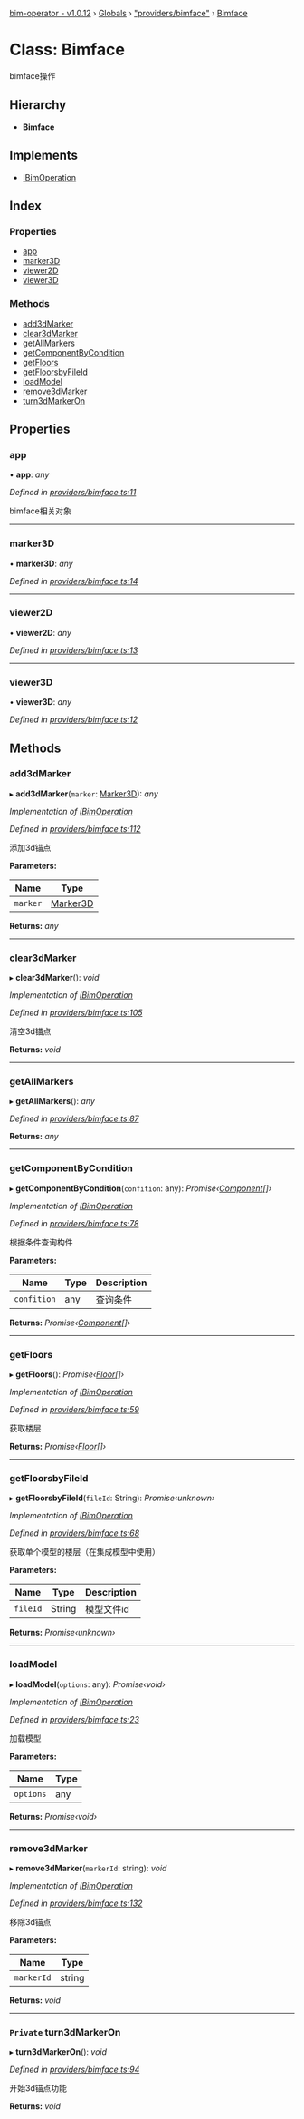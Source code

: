 [bim-operator - v1.0.12](../README.md) › [Globals](../globals.md) › ["providers/bimface"](../modules/_providers_bimface_.md) › [Bimface](_providers_bimface_.bimface.md)

# Class: Bimface

bimface操作

## Hierarchy

* **Bimface**

## Implements

* [IBimOperation](../interfaces/_interface_.ibimoperation.md)

## Index

### Properties

* [app](_providers_bimface_.bimface.md#app)
* [marker3D](_providers_bimface_.bimface.md#marker3d)
* [viewer2D](_providers_bimface_.bimface.md#viewer2d)
* [viewer3D](_providers_bimface_.bimface.md#viewer3d)

### Methods

* [add3dMarker](_providers_bimface_.bimface.md#add3dmarker)
* [clear3dMarker](_providers_bimface_.bimface.md#clear3dmarker)
* [getAllMarkers](_providers_bimface_.bimface.md#getallmarkers)
* [getComponentByCondition](_providers_bimface_.bimface.md#getcomponentbycondition)
* [getFloors](_providers_bimface_.bimface.md#getfloors)
* [getFloorsbyFileId](_providers_bimface_.bimface.md#getfloorsbyfileid)
* [loadModel](_providers_bimface_.bimface.md#loadmodel)
* [remove3dMarker](_providers_bimface_.bimface.md#remove3dmarker)
* [turn3dMarkerOn](_providers_bimface_.bimface.md#private-turn3dmarkeron)

## Properties

###  app

• **app**: *any*

*Defined in [providers/bimface.ts:11](https://github.com/youkaisteve/bim-operator/blob/fa51e78/src/providers/bimface.ts#L11)*

bimface相关对象

___

###  marker3D

• **marker3D**: *any*

*Defined in [providers/bimface.ts:14](https://github.com/youkaisteve/bim-operator/blob/fa51e78/src/providers/bimface.ts#L14)*

___

###  viewer2D

• **viewer2D**: *any*

*Defined in [providers/bimface.ts:13](https://github.com/youkaisteve/bim-operator/blob/fa51e78/src/providers/bimface.ts#L13)*

___

###  viewer3D

• **viewer3D**: *any*

*Defined in [providers/bimface.ts:12](https://github.com/youkaisteve/bim-operator/blob/fa51e78/src/providers/bimface.ts#L12)*

## Methods

###  add3dMarker

▸ **add3dMarker**(`marker`: [Marker3D](../interfaces/_interface_.marker3d.md)): *any*

*Implementation of [IBimOperation](../interfaces/_interface_.ibimoperation.md)*

*Defined in [providers/bimface.ts:112](https://github.com/youkaisteve/bim-operator/blob/fa51e78/src/providers/bimface.ts#L112)*

添加3d锚点

**Parameters:**

Name | Type |
------ | ------ |
`marker` | [Marker3D](../interfaces/_interface_.marker3d.md) |

**Returns:** *any*

___

###  clear3dMarker

▸ **clear3dMarker**(): *void*

*Implementation of [IBimOperation](../interfaces/_interface_.ibimoperation.md)*

*Defined in [providers/bimface.ts:105](https://github.com/youkaisteve/bim-operator/blob/fa51e78/src/providers/bimface.ts#L105)*

清空3d锚点

**Returns:** *void*

___

###  getAllMarkers

▸ **getAllMarkers**(): *any*

*Defined in [providers/bimface.ts:87](https://github.com/youkaisteve/bim-operator/blob/fa51e78/src/providers/bimface.ts#L87)*

**Returns:** *any*

___

###  getComponentByCondition

▸ **getComponentByCondition**(`confition`: any): *Promise‹[Component](../interfaces/_interface_.component.md)[]›*

*Implementation of [IBimOperation](../interfaces/_interface_.ibimoperation.md)*

*Defined in [providers/bimface.ts:78](https://github.com/youkaisteve/bim-operator/blob/fa51e78/src/providers/bimface.ts#L78)*

根据条件查询构件

**Parameters:**

Name | Type | Description |
------ | ------ | ------ |
`confition` | any | 查询条件 |

**Returns:** *Promise‹[Component](../interfaces/_interface_.component.md)[]›*

___

###  getFloors

▸ **getFloors**(): *Promise‹[Floor](../interfaces/_interface_.floor.md)[]›*

*Implementation of [IBimOperation](../interfaces/_interface_.ibimoperation.md)*

*Defined in [providers/bimface.ts:59](https://github.com/youkaisteve/bim-operator/blob/fa51e78/src/providers/bimface.ts#L59)*

获取楼层

**Returns:** *Promise‹[Floor](../interfaces/_interface_.floor.md)[]›*

___

###  getFloorsbyFileId

▸ **getFloorsbyFileId**(`fileId`: String): *Promise‹unknown›*

*Implementation of [IBimOperation](../interfaces/_interface_.ibimoperation.md)*

*Defined in [providers/bimface.ts:68](https://github.com/youkaisteve/bim-operator/blob/fa51e78/src/providers/bimface.ts#L68)*

获取单个模型的楼层（在集成模型中使用）

**Parameters:**

Name | Type | Description |
------ | ------ | ------ |
`fileId` | String | 模型文件id  |

**Returns:** *Promise‹unknown›*

___

###  loadModel

▸ **loadModel**(`options`: any): *Promise‹void›*

*Implementation of [IBimOperation](../interfaces/_interface_.ibimoperation.md)*

*Defined in [providers/bimface.ts:23](https://github.com/youkaisteve/bim-operator/blob/fa51e78/src/providers/bimface.ts#L23)*

加载模型

**Parameters:**

Name | Type |
------ | ------ |
`options` | any |

**Returns:** *Promise‹void›*

___

###  remove3dMarker

▸ **remove3dMarker**(`markerId`: string): *void*

*Implementation of [IBimOperation](../interfaces/_interface_.ibimoperation.md)*

*Defined in [providers/bimface.ts:132](https://github.com/youkaisteve/bim-operator/blob/fa51e78/src/providers/bimface.ts#L132)*

移除3d锚点

**Parameters:**

Name | Type |
------ | ------ |
`markerId` | string |

**Returns:** *void*

___

### `Private` turn3dMarkerOn

▸ **turn3dMarkerOn**(): *void*

*Defined in [providers/bimface.ts:94](https://github.com/youkaisteve/bim-operator/blob/fa51e78/src/providers/bimface.ts#L94)*

开始3d锚点功能

**Returns:** *void*
